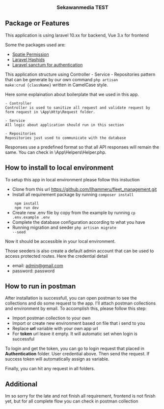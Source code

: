 <h3 align="center">Sekawanmedia TEST</h3>

## Package or Features

This application is using laravel 10.xx for backend, Vue 3.x for frontend

Some the packages used are:

- [Spatie Permission](https://spatie.be/docs/laravel-permission/v5/introduction)
- [Laravel Hashids](https://github.com/vinkla/laravel-hashids)
- [Laravel sanctum for authentication](https://laravel.com/docs/10.x/sanctum)

This application structure using Controller - Service - Repositories pattern that can be generate by our own command 
<code>php artisan make:crud {className}</code> written in CamelCase style.

Here some explaination about boilerplate that we used in this app.

    - Controller
    Controller is used to sanitize all request and validate request by form request in \App\Http\Request folder.
    
    - Service
    All logic about application should run in this section
    
    - Repositories
    Repositories just used to communicate with the database

Responses use a predefined format so that all API responses will remain the same. You can check in \App\Helpers\Helper.php.

## How to install to local environment

To setup this app in local environment please follow this instuction

- Clone from this url https://github.com/Ilhammeru/fleet_management.git
- Install all requirement package by running <code>composer install <br> npm install <br> npm run dev</code>
- Create new .env file by copy from the example by running <code>cp .env.example .env</code>
- Complete the database configuration according to what you have
- Running migration and seeder <code>php artisan migrate --seed</code>

Now it should be accessible in your local environment.

Those seeders is also create a default admin account that can be used to access protected routes. Here the credential detail 
- email: admin@gmail.com
- password: password

## How to run in postman

After installation is successfull, you can open postman to see the collections and do some request to the app. I'll attach postman collections and environment by email. To accomplish this, please follow this step:

- Import postman collection to your own
- Import or create new environment based on file that i send to you
- Replace **url** variable with your own app url
- For **token** url leave it empty. It will automatic set when login is successful

To login and get the token, you can go to login request that placed in **Authentication** folder. User credential above. Then send the request. If success token will automatically assign as variable.

Finally, you can hit any request in all folders.

## Additional
Im so sorry for the late and not finish all requirement, frontend is not finish yet, but for all complete flow you can check in postman collection
